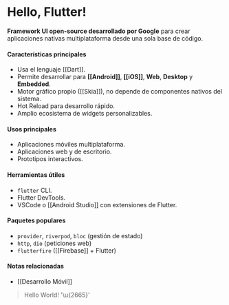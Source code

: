 # Hello, Flutter!

**Framework UI open-source desarrollado por Google** para crear aplicaciones nativas multiplataforma desde una sola base de código.
#### Características principales

- Usa el lenguaje [[Dart]].
- Permite desarrollar para **[[Android]]**, **[[iOS]]**, **Web**, **Desktop** y **Embedded**.
- Motor gráfico propio ([[Skia]]), no depende de componentes nativos del sistema.
- Hot Reload para desarrollo rápido.
- Amplio ecosistema de widgets personalizables.
#### Usos principales

- Aplicaciones móviles multiplataforma.
- Aplicaciones web y de escritorio.
- Prototipos interactivos.
#### Herramientas útiles

- `flutter` CLI.
- Flutter DevTools.
- VSCode o [[Android Studio]] con extensiones de Flutter.
#### Paquetes populares

- `provider`, `riverpod`, `bloc` (gestión de estado)
- `http`, `dio` (peticiones web)
- `flutterfire` ([[Firebase]] + Flutter)

#### Notas relacionadas

- [[Desarrollo Móvil]]

> Hello World! '\u{2665}'